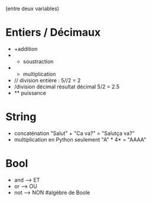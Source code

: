 (entre deux variables)
# Entiers / Décimaux

+  +addition
+  - soustraction 
+ * multiplication 
+ // division entière :   5//2 = 2
+ /division décimal résultat décimal  5/2 = 2.5
+ ** puissance

# String

+ concaténation    "Salut" + "Ca va?" = "Salutça va?"
+ multiplication en Python seulement "A" * 4* = "AAAA"


# Bool

* and --> ET
* or --> OU
* not --> NON
#algèbre de Boole